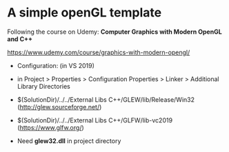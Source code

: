 # A simple openGL template

Following the course on Udemy: **Computer Graphics with Modern OpenGL and C++**

https://www.udemy.com/course/graphics-with-modern-opengl/

- Configuration: (in VS 2019)

 - in Project > Properties > Configuration Properties > Linker > Additional Library Directories
  
  - $(SolutionDir)/../../External Libs C++/GLEW/lib/Release/Win32
    (http://glew.sourceforge.net/)
  - $(SolutionDir)/../../External Libs C++/GLFW/lib-vc2019
    (https://www.glfw.org/)

- Need **glew32.dll** in project directory